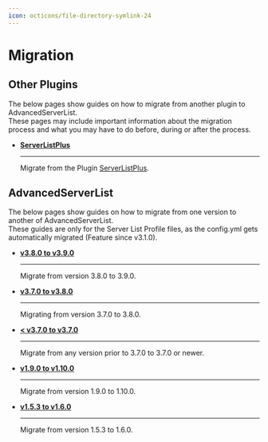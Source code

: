 ```yaml
---
icon: octicons/file-directory-symlink-24
---
```


# Migration

## Other Plugins

The below pages show guides on how to migrate from another plugin to AdvancedServerList.  
These pages may include important information about the migration process and what you may have to do before, during or after the process.

<div class="grid cards" markdown>

-   [**ServerListPlus**](serverlistplus.md)
    
    ----
    
    Migrate from the Plugin [ServerListPlus](https://github.com/Minecrell/ServerListPlus).

</div>

## AdvancedServerList

The below pages show guides on how to migrate from one version to another of AdvancedServerList.  
These guides are only for the Server List Profile files, as the config.yml gets automatically migrated (Feature since v3.1.0).

<div class="grid cards" markdown>

-   [**v3.8.0 to v3.9.0**](v3_8_0-to-v3_9_0.md)
    
    ----
    
    Migrate from version 3.8.0 to 3.9.0.

-   [**v3.7.0 to v3.8.0**](v3_7_0-to-v3_8_0.md)

    ----
    
    Migrating from version 3.7.0 to 3.8.0.

-   [**< v3.7.0 to v3.7.0**](pre-v3_7_0-to-v3_7_0.md)
    
    ----
    
    Migrate from any version prior to 3.7.0 to 3.7.0 or newer.

-   [**v1.9.0 to v1.10.0**](v1_9_0-to-v1_10_0.md)
    
    ----
    
    Migrate from version 1.9.0 to 1.10.0.

-   [**v1.5.3 to v1.6.0**](v1_5_3-to-v1_6_0.md)
    
    ----
    
    Migrate from version 1.5.3 to 1.6.0.

</div>